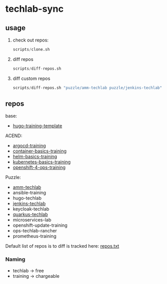 # techlab-sync

## usage

1. check out repos:

   ```s
   scripts/clone.sh
   ```

1. diff repos

   ```s
   scripts/diff-repos.sh
   ```

1. diff custom repos

   ```s
   scripts/diff-repos.sh "puzzle/amm-techlab puzzle/jenkins-techlab"
   ```

## repos

base:

* [hugo-training-template](https://github.com/acend/hugo-training-template)

ACEND:

* [argocd-training](https://github.com/acend/argocd-training)
* [container-basics-training](https://github.com/acend/container-basics-training)
* [helm-basics-training](https://github.com/acend/helm-basics-training)
* [kubernetes-basics-training](https://github.com/acend/kubernetes-basics-training)
* [openshift-4-ops-training](https://github.com/acend/openshift-4-ops-training)

Puzzle:

* [amm-techlab](https://github.com/puzzle/amm-techlab)
* ansible-training
* hugo-techlab
* [jenkins-techlab](https://github.com/puzzle/jenkins-techlab)
* keycloak-techlab
* [quarkus-techlab](https://github.com/puzzle/quarkus-techlab)
* microservices-lab
* openshift-update-training
* ops-techlab-rancher
* prometheus-training

Default list of repos is to diff is tracked here: [repos.txt](repos.txt)

### Naming

* techlab -> free
* training -> chargeable
